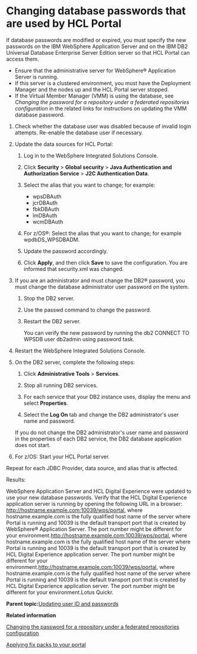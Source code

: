 # Changing database passwords that are used by HCL Portal 

If database passwords are modified or expired, you must specify the new passwords on the IBM WebSphere Application Server and on the IBM DB2 Universal Database Enterprise Server Edition server so that HCL Portal can access them.

-   Ensure that the administrative server for WebSphere® Application Server is running.
-   If this server is a clustered environment, you must have the Deployment Manager and the nodes up and the HCL Portal server stopped.
-   If the Virtual Member Manager \(VMM\) is using the database, see *Changing the password for a repository under a federated repositories configuration* in the related links for instructions on updating the VMM database password.

1.  Check whether the database user was disabled because of invalid login attempts. Re-enable the database user if necessary.

2.  Update the data sources for HCL Portal:

    1.  Log in to the WebSphere Integrated Solutions Console.

    2.  Click **Security** \> **Global security** \> **Java Authentication and Authorization Service** \> **J2C Authentication Data**.

    3.  Select the alias that you want to change; for example:

        -   wpsDBAuth
        -   jcrDBAuth
        -   fbkDBAuth
        -   lmDBAuth
        -   wcmDBAuth
    4.  For z/OS®: Select the alias that you want to change; for example wpdbDS\_WPSDBADM.

    5.  Update the password accordingly.

    6.  Click **Apply**, and then click **Save** to save the configuration. You are informed that security.xml was changed.

3.  If you are an administrator and must change the DB2® password, you must change the database administrator user password on the system.

    1.  Stop the DB2 server.

    2.  Use the passwd command to change the password.

    3.  Restart the DB2 server.

        You can verify the new password by running the db2 CONNECT TO WPSDB user db2admin using password task.

4.  Restart the WebSphere Integrated Solutions Console.

5.  On the DB2 server, complete the following steps:

    1.  Click **Administrative Tools** \> **Services**.

    2.  Stop all running DB2 services.

    3.  For each service that your DB2 instance uses, display the menu and select **Properties**.

    4.  Select the **Log On** tab and change the DB2 administrator's user name and password.

    If you do not change the DB2 administrator's user name and password in the properties of each DB2 service, the DB2 database application does not start.

6.  For z/OS: Start your HCL Portal server.


Repeat for each JDBC Provider, data source, and alias that is affected.

Results:

WebSphere Application Server and HCL Digital Experience were updated to use your new database passwords. Verify that the HCL Digital Experience application server is running by opening the following URL in a browser: http://hostname.example.com:10039/wps/portal, where hostname.example.com is the fully qualified host name of the server where Portal is running and 10039 is the default transport port that is created by WebSphere® Application Server. The port number might be different for your environment.http://hostname.example.com:10039/wps/portal, where hostname.example.com is the fully qualified host name of the server where Portal is running and 10039 is the default transport port that is created by HCL Digital Experience application server. The port number might be different for your environment.http://hostname.example.com:10039/wps/portal, where hostname.example.com is the fully qualified host name of the server where Portal is running and 10039 is the default transport port that is created by HCL Digital Experience application server. The port number might be different for your environment.Lotus Quickr.

**Parent topic:**[Updating user ID and passwords](../security/sec_pswds.md)

**Related information**  


[Changing the password for a repository under a federated repositories configuration](https://www.ibm.com/docs/en/was-nd/8.5.5)

[Applying fix packs to your portal](../security/apply_fixpacks.md)

